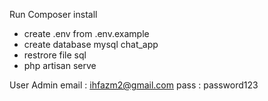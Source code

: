 Run Composer install
- create .env from .env.example
- create database mysql chat_app
- restrore file sql
- php artisan serve

User Admin
email : ihfazm2@gmail.com
pass : password123